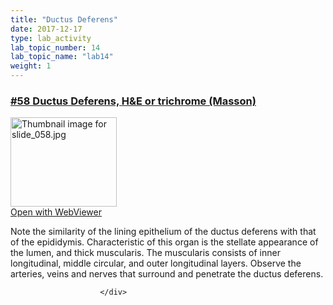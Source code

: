 ```yaml
---
title: "Ductus Deferens"
date: 2017-12-17
type: lab_activity
lab_topic_number: 14
lab_topic_name: "lab14"
weight: 1
---
```

<div class="entrybody">
						<h3><u><b>#58 Ductus Deferens, <span class="caps">H&amp;E </span>or trichrome (Masson)</b></u></h3>

<div class="thumbnail"> <a href="http://virtualslides.cumc.columbia.edu/58.svs/view.apml?" target="_blank"><img alt="Thumbnail image for slide_058.jpg" src="http://histologylab.ccnmtl.columbia.edu/assets/images/slide_058-thumb-170x143-1524.jpg" width="170" height="143" class="mt-image-left"></a><br><a href="http://virtualslides.cumc.columbia.edu/58.svs/view.apml?" target="_blank">Open with WebViewer</a> </div>

<p>Note the similarity of the lining epithelium of the ductus deferens with that of the epididymis.  Characteristic of this organ is the stellate appearance of the lumen, and thick muscularis.  The muscularis consists of inner longitudinal, middle circular, and outer longitudinal layers. Observe the arteries, veins and nerves that surround and penetrate the ductus deferens.</p>
						
						
						</div>
